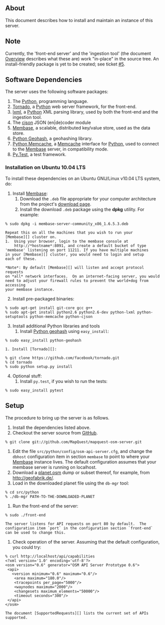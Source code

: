 ## About

This document describes how to install and maintain an instance of
this server.

## Note

Currently, the 'front-end server' and the 'ingestion tool' (the
document [Overview][] describes what these are) work "in-place" in the
source tree.  An install-friendly package is yet to be created; see
ticket [#5][issue5].

## Software Dependencies

The server uses the following software packages:

1. The [Python][], programming language.
1. [Tornado][], a [Python][] web server framework, for the front-end.
1. [lxml][], a [Python][] XML parsing library, used by both the
   front-end and the ingestion tool.
1. The [cjson][] JSON (en|de)coder module 
1. [Membase][], a scalable, distributed key/value store, used as the
   data store.
1. [Python Geohash][pygeohash], a geohashing library.
1. [Python Memcache][pymemcache], a [Memcache][] interface for [Python][],
   used to connect to the [Membase][] server, in compatibility mode.
1. [Py.Test][pytest], a test framework.

### Installation on Ubuntu 10.04 LTS

To install these dependencies on an Ubuntu GNU/Linux v10.04 LTS system, do:

1.  Install [Membase][]:
    1.  Download the `.deb` file appropriate for your computer architecture
	from the project's [download page][membasedownload].
    1.  Install the download `.deb` package using the **dpkg** utility.
    	For example:
```shell
% sudo dpkg -i membase-server-community_x86_1.6.5.3.deb
```
	Repeat this on all the machines that you wish to run your
	[Membase][] cluster on.
    1.  Using your browser, login to the membase console at
    	http://*hostname*:8091, and create a default bucket of type
	'membase' listening on port 11211. If you have multiple machines
	in your [Membase][] cluster, you would need to login and setup
	each of these.

    *Note*: By default [Membase][] will listen and accept protocol requests
    on *all* network interfaces.  On an internet-facing server, you would
    need to adjust your firewall rules to prevent the world+dog from accessing
    your membase instance.
2.  Install pre-packaged binaries:
```shell
% sudo apt-get install git-core gcc g++
% sudo apt-get install python2.6 python2.6-dev python-lxml python-setuptools python-memcache python-cjson
```
3.  Install additional Python libraries and tools
    1.  Install [Python geohash][pygeohash] using `easy_install`:
```shell
% sudo easy_install python-geohash
```
    1. Install [Tornado][]:
```shell
% git clone https://github.com/facebook/tornado.git
% cd tornado
% sudo python setup.py install
```
4.  Optional stuff:
    1.  Install `py.test`, if you wish to run the tests:
```shell
% sudo easy_install pytest
```

## Setup

The procedure to bring up the server is as follows.

1. Install the dependencies listed above.
1. Checkout the server source from [GitHub][].
```shell    
% git clone git://github.com/MapQuest/mapquest-osm-server.git
```
1. Edit the file `src/python/config/osm-api-server.cfg`, and change
   the `dbhost` configuration item in section `membase` to point to
   where your [Membase][] instance lives.  The default configuration
   assumes that your membase server is running on localhost.
1. Download a [planet.osm][osmplanet] dump or subset thereof, for
   example, from <http://geofabrik.de/>.
1. Load in the downloaded planet file using the `db-mgr` tool:
```shell    
% cd src/python
% ./db-mgr PATH-TO-THE-DOWNLOADED-PLANET
```
1.  Run the front-end of the server:
```shell
% sudo ./front-end
```
    The server listens for API requests on port 80 by default.  The
    configuration item `port` in the configuration section `front-end`
    can be used to change this.
1.  Check operation of the server.  Assuming that the default
    configuration, you could try:
```shell
% curl http://localhost/api/capabilities
<?xml version='1.0' encoding='utf-8'?>
<osm version="0.6" generator="OSM API Server Prototype 0.6">
 <api>
   <version minimum="0.6" maximum="0.6"/>
    <area maximum="180.0"/>
    <tracepoints per_page="5000"/>
    <waynodes maximum="2000"/>
    <changesets maximum_elements="50000"/>
    <timeout seconds="300"/>
 </api>
</osm>
```
    The document [SupportedRequests][] lists the current set of APIs supported.

<!-- References -->

 [github]: http://www.github.com/ "GitHub"
 [issue5]: https://github.com/MapQuest/mapquest-osm-server/issues/5 "Issue 5"
 [lxml]: http://lxml.de/ "XML Processing Library"
 [Membase]: http://www.membase.org/ "Membase"
 [membasedownload]: http://www.couchbase.com/downloads/membase-server/community
 [memcache]: http://memcached.org/ "Memcache"
 [osmplanet]: http://wiki.openstreetmap.org/wiki/Planet.osm "OSM Planet"
 [Overview]: Overview.md
 [pygeohash]: http://pypi.python.org/pypi/python-geohash "Geohashing library"
 [pymemcache]: http://pypi.python.org/pypi/python-memcached/ "Memcache interface"
 [pytest]: http://www.pytest.org/ "Py.Test"
 [Python]: http://www.python.org/ "The Python Programming Language"
 [SupportedRequests]: SupportedRequests.md
 [Tornado]: http://www.tornadoweb.org/ "The Tornado Web Server"
 [cjson]: http://pypi.python.org/pypi/python-cjson "The cjson JSON en/decoder library" 
